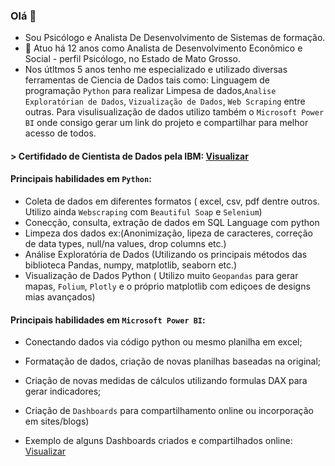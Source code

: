 ### Olá 👋
- Sou Psicólogo e Analista De Desenvolvimento de Sistemas de formação.
- 🔭 Atuo há 12 anos como Analista de Desenvolvimento Econômico e Social - perfil Psicólogo, no Estado de Mato Grosso.
- Nos útltmos 5 anos tenho me especializado e utilizado diversas ferramentas de Ciencia de Dados tais como:
Linguagem de programação `Python` para realizar Limpesa de dados,`Analise Exploratórian de Dados`, `Vizualização de Dados`, `Web Scraping` entre outras. 
Para visulisualização de dados utilizo também o `Microsoft Power BI` onde consigo gerar um link do projeto e compartilhar para melhor acesso de todos.
    
#### > Certifidado de Cientista de Dados pela IBM: [Visualizar](https://github.com/rovcosta/IBM_DS_Certification_Final/blob/main/Certificados%20IBM%20DS/IBM%20Data%20Science%20Certificate.pdf)


#### Principais habilidades em `Python`:
- Coleta de dados em diferentes formatos ( excel, csv, pdf dentre outros. Utilizo ainda `Webscraping` com `Beautiful Soap` e `Selenium`)
- Conecção, consulta, extração de dados em SQL Language com python
- Limpeza dos dados ex:(Anonimização, lipeza de caracteres, correção de data types, null/na values, drop columns etc.)
- Análise Exploratória de Dados (Utilizando os principais métodos das biblioteca Pandas, numpy, matplotlib, seaborn etc.)
- Visualização de Dados Python ( Utilizo muito `Geopandas` para gerar mapas, `Folium`, `Plotly` e o próprio matplotlib com ediçoes de designs mias avançados)

#### Principais habilidades em `Microsoft Power BI`:
- Conectando dados via código python ou mesmo planilha em excel;
- Formatação de dados, criação de novas planilhas baseadas na original; 
- Criação de novas medidas de cálculos utilizando formulas DAX para gerar indicadores;
- Criação de `Dashboards` para compartilhamento online ou incorporação em sites/blogs)

- Exemplo de alguns Dashboards criados e compartilhados online: [Visualizar](https://geosuasmt.wordpress.com/)
